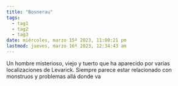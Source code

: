 ```yaml
---
title: "Bosnerau"
tags:
  - tag1
  - tag2
  - tag3
date: miércoles, marzo 15º 2023, 11:00:21 pm
lastmod: jueves, marzo 16º 2023, 12:34:43 am
---
```


Un hombre misterioso, viejo y tuerto que ha aparecido por varias localizaciones de Levarick. Siempre parece estar relacionado con monstruos y problemas allá donde va
